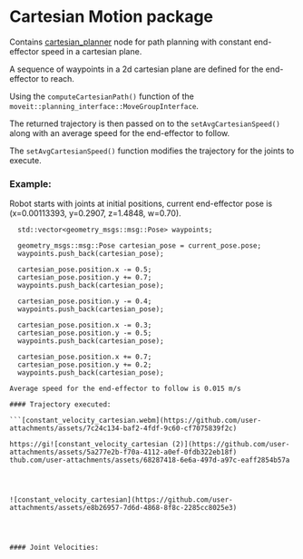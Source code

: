# Cartesian Motion package

Contains [cartesian_planner](./src/cartesian_planner.cpp) node for path planning with constant end-effector speed in a cartesian plane.

A sequence of waypoints in a 2d cartesian plane are defined for the end-effector to reach.

Using the ```computeCartesianPath()``` function of the ```moveit::planning_interface::MoveGroupInterface```.

The returned trajectory is then passed on to the ```setAvgCartesianSpeed()``` along with an average speed for the end-effector to follow.

The ```setAvgCartesianSpeed()``` function modifies the trajectory for the joints to execute.

### Example:

Robot starts with joints at initial positions, current end-effector pose is (x=0.00113393, y=0.2907, z=1.4848, w=0.70).

```
  std::vector<geometry_msgs::msg::Pose> waypoints;

  geometry_msgs::msg::Pose cartesian_pose = current_pose.pose;
  waypoints.push_back(cartesian_pose);

  cartesian_pose.position.x -= 0.5;
  cartesian_pose.position.y += 0.7;
  waypoints.push_back(cartesian_pose);

  cartesian_pose.position.y -= 0.4;
  waypoints.push_back(cartesian_pose);

  cartesian_pose.position.x -= 0.3;
  cartesian_pose.position.y -= 0.5;
  waypoints.push_back(cartesian_pose);

  cartesian_pose.position.x += 0.7;
  cartesian_pose.position.y += 0.2;
  waypoints.push_back(cartesian_pose);

Average speed for the end-effector to follow is 0.015 m/s

#### Trajectory executed:

```[constant_velocity_cartesian.webm](https://github.com/user-attachments/assets/7c24c134-baf2-4fdf-9c60-cf7075839f2c)

https://gi![constant_velocity_cartesian (2)](https://github.com/user-attachments/assets/5a277e2b-f70a-4112-a0ef-0fdb322eb18f)
thub.com/user-attachments/assets/68287418-6e6a-497d-a97c-eaff2854b57a




![constant_velocity_cartesian](https://github.com/user-attachments/assets/e8b26957-7d6d-4868-8f8c-2285cc8025e3)




#### Joint Velocities:



